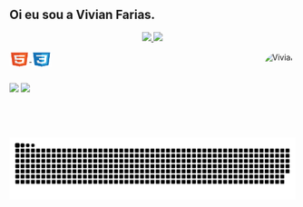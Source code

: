 ## Oi eu sou a Vivian Farias.

<div align="center">
  <a href="https://github.com/vivianfarias">
  <img height="180em" src="https://github-readme-stats.vercel.app/api?username=vivianfarias&show_icons=true&theme=cobalt&include_all_commits=true&count_private=true"/>
  <img height="180em" src="https://github-readme-stats.vercel.app/api/top-langs/?username=vivianfarias&layout=compact&langs_count=7&theme=cobalt"/>
</div>
  
  <div style="display: inline_block"><br>
  <img align="center" alt="Vivian-HTML" height="25" width="35" src="https://raw.githubusercontent.com/devicons/devicon/master/icons/html5/html5-original.svg">
  <img align="center" alt="Vivian-CSS" height="25" width="35" src="https://raw.githubusercontent.com/devicons/devicon/master/icons/css3/css3-original.svg">
  <img align="right" alt="Vivian" height="150" style="border-radius:50px;" src="https://media.discordapp.net/attachments/911723197404168215/911723334146859038/Webp.net-gifmaker.gif?width=594&height=594">
</div>
  
  ##
  
  <div> 
  
  <a href="https://instagram.com/viihfariias/" target="_blank"><img src="https://img.shields.io/badge/-Instagram-%23E4405F?style=for-the-badge&logo=instagram&logoColor=white" target="_blank"></a>
  <a href = "mailto:vivianfariasxaviier@gmail.com"><img src="https://img.shields.io/badge/-Gmail-%23333?style=for-the-badge&logo=gmail&logoColor=white" target="_blank"></a>
  
 
 
 ![Snake animation](https://github.com/vivianfarias/vivianfarias/blob/output/github-contribution-grid-snake.svg)
    
</div>
